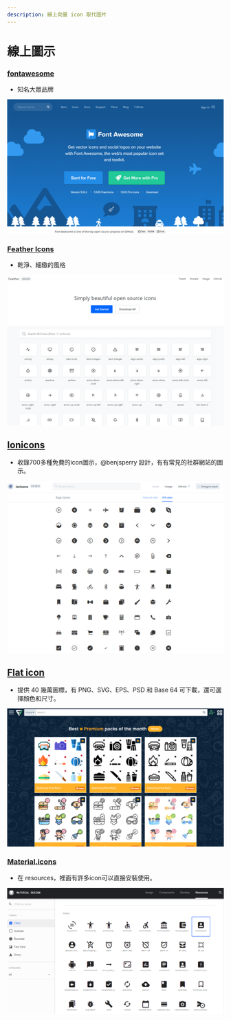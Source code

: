 ```yaml
---
description: 線上向量 icon 取代圖片
---
```


# 線上圖示

### [fontawesome](https://fontawesome.com)

* 知名大眾品牌

![](../.gitbook/assets/image%20%2852%29.png)

### [Feather Icons](https://feathericons.com)

* 乾淨、細緻的風格

![](../.gitbook/assets/image%20%2847%29.png)

## [Ionicons](https://ionicons.com/)

* 收錄700多種免費的icon圖示，@benjsperry 設計，有有常見的社群網站的圖示。

![](../.gitbook/assets/image%20%2858%29.png)

## [Flat icon](https://www.flaticon.com/)

* 提供 40 幾萬圖標，有 PNG、SVG、EPS、PSD 和 Base 64 可下載，還可選擇顏色和尺寸。

![](../.gitbook/assets/image%20%281%29.png)

### [Material.icons](https://material.io/)

* 在 resources，裡面有許多icon可以直接安裝使用。

![](../.gitbook/assets/image%20%2828%29.png)

